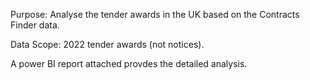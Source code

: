 Purpose: Analyse the tender awards in the UK based on the Contracts Finder data. 

Data Scope: 2022 tender awards (not notices). 

A power BI report attached provdes the detailed analysis. 

